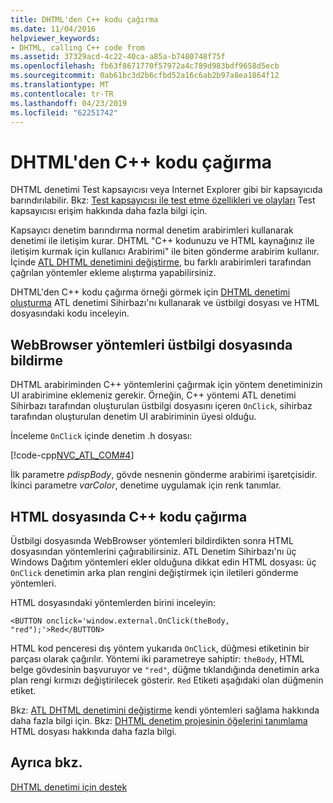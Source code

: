 ```yaml
---
title: DHTML'den C++ kodu çağırma
ms.date: 11/04/2016
helpviewer_keywords:
- DHTML, calling C++ code from
ms.assetid: 37329acd-4c22-40ca-a85a-b7480748f75f
ms.openlocfilehash: fb63f8671770f57972a4c789d983bdf9658d5ecb
ms.sourcegitcommit: 0ab61bc3d2b6cfbd52a16c6ab2b97a8ea1864f12
ms.translationtype: MT
ms.contentlocale: tr-TR
ms.lasthandoff: 04/23/2019
ms.locfileid: "62251742"
---
```

# <a name="calling-c-code-from-dhtml"></a>DHTML'den C++ kodu çağırma

DHTML denetimi Test kapsayıcısı veya Internet Explorer gibi bir kapsayıcıda barındırılabilir. Bkz: [Test kapsayıcısı ile test etme özellikleri ve olayları](../mfc/testing-properties-and-events-with-test-container.md) Test kapsayıcısı erişim hakkında daha fazla bilgi için.

Kapsayıcı denetim barındırma normal denetim arabirimleri kullanarak denetimi ile iletişim kurar. DHTML "C++ kodunuzu ve HTML kaynağınız ile iletişim kurmak için kullanıcı Arabirimi" ile biten gönderme arabirim kullanır. İçinde [ATL DHTML denetimini değiştirme](../atl/modifying-the-atl-dhtml-control.md), bu farklı arabirimleri tarafından çağrılan yöntemler ekleme alıştırma yapabilirsiniz.

DHTML'den C++ kodu çağırma örneği görmek için [DHTML denetimi oluşturma](../atl/creating-an-atl-dhtml-control.md) ATL denetimi Sihirbazı'nı kullanarak ve üstbilgi dosyası ve HTML dosyasındaki kodu inceleyin.

## <a name="declaring-webbrowser-methods-in-the-header-file"></a>WebBrowser yöntemleri üstbilgi dosyasında bildirme

DHTML arabiriminden C++ yöntemlerini çağırmak için yöntem denetiminizin UI arabirimine eklemeniz gerekir. Örneğin, C++ yöntemi ATL denetimi Sihirbazı tarafından oluşturulan üstbilgi dosyasını içeren `OnClick`, sihirbaz tarafından oluşturulan denetim UI arabiriminin üyesi olduğu.

İnceleme `OnClick` içinde denetim .h dosyası:

[!code-cpp[NVC_ATL_COM#4](../atl/codesnippet/cpp/calling-cpp-code-from-dhtml_1.h)]

İlk parametre *pdispBody*, gövde nesnenin gönderme arabirimi işaretçisidir. İkinci parametre *varColor*, denetime uygulamak için renk tanımlar.

## <a name="calling-c-code-in-the-html-file"></a>HTML dosyasında C++ kodu çağırma

Üstbilgi dosyasında WebBrowser yöntemleri bildirdikten sonra HTML dosyasından yöntemlerini çağırabilirsiniz. ATL Denetim Sihirbazı'nı üç Windows Dağıtım yöntemleri ekler olduğuna dikkat edin HTML dosyası: üç `OnClick` denetimin arka plan rengini değiştirmek için iletileri gönderme yöntemleri.

HTML dosyasındaki yöntemlerden birini inceleyin:

`<BUTTON onclick='window.external.OnClick(theBody, "red");'>Red</BUTTON>`

HTML kod penceresi dış yöntem yukarıda `OnClick`, düğmesi etiketinin bir parçası olarak çağırılır. Yöntemi iki parametreye sahiptir: `theBody`, HTML belge gövdesinin başvuruyor ve `"red"`, düğme tıklandığında denetimin arka plan rengi kırmızı değiştirilecek gösterir. `Red` Etiketi aşağıdaki olan düğmenin etiket.

Bkz: [ATL DHTML denetimini değiştirme](../atl/modifying-the-atl-dhtml-control.md) kendi yöntemleri sağlama hakkında daha fazla bilgi için. Bkz: [DHTML denetim projesinin öğelerini tanımlama](../atl/identifying-the-elements-of-the-dhtml-control-project.md) HTML dosyası hakkında daha fazla bilgi.

## <a name="see-also"></a>Ayrıca bkz.

[DHTML denetimi için destek](../atl/atl-support-for-dhtml-controls.md)
